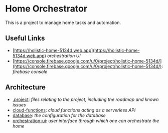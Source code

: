 # Home Orchestrator
This is a project to manage home tasks and automation.

## Useful Links
- [https://holistic-home-5134d.web.app](https://holistic-home-5134d.web.app)
	_orchestration UI_
- [https://console.firebase.google.com/u/0/project/holistic-home-5134d/](https://console.firebase.google.com/u/0/project/holistic-home-5134d/):
	_firebase console_

## Architecture
- [.project](/.project): _files relating to the project, including the roadmap and known issues_
- [cloud-functions](/cloud-functions): _cloud functions acting as a serverless API_
- [database](/database): _the configuration for the database_
- [orchestration-ui](/orchestration-ui): _user interface through which one can orchestrate the home_